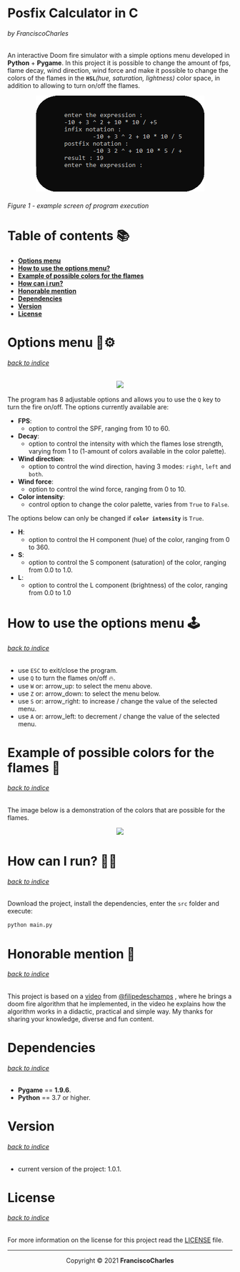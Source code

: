 <p align="center">
  <h1>Posfix Calculator in C</h1>
  <h6>by <i>FranciscoCharles</i></h6>
</p>

An interactive Doom fire simulator with a simple options menu developed in **Python** + **Pygame**. In this project it is possible to change the amount of fps, flame decay, wind direction, wind force and make it possible to change the colors of the flames in the **`HSL`**_(hue, saturation, lightness)_ color space, in addition to allowing to turn on/off the flames.

<p align="center">
    <img src="example.png">
    <br>
</p>
    <h6 aling="center">Figure 1 - example screen of program execution<h6>

# <a name=index>Table of contents 📚</a>

- [**Options menu**](#menu)
- [**How to use the options menu?**](#using_menu)
- [**Example of possible colors for the flames**](#example)
- [**How can i run?**](#run)
- [**Honorable mention**](#honorable_mention)
- [**Dependencies**](#dependencies)
- [**Version**](#version)
- [**License**](#license)

# **<a name=menu>Options menu 🧰⚙️</a>** <h6>[back to indice](#index)</h6>

<p align="center">
  <img src="src/images/opcoes.png">
</p>

The program has 8 adjustable options and allows you to use the `Q` key to turn the fire on/off. The options currently available are:

- **FPS**:
  + option to control the SPF, ranging from 10 to 60.
- **Decay**:
  + option to control the intensity with which the flames lose strength, varying from 1 to (1-amount of colors available in the color palette).
- **Wind direction**:
  + option to control the wind direction, having 3 modes: `right`, `left` and `both`.
- **Wind force**:
  + option to control the wind force, ranging from 0 to 10.
- **Color intensity**:
  + control option to change the color palette, varies from `True` to `False`.

The options below can only be changed if **`color intensity`** is `True`.

- **H**:
  + option to control the H component (hue) of the color, ranging from 0 to 360.
- **S**:
  + option to control the S component (saturation) of the color, ranging from 0.0 to 1.0.
- **L**:
  + option to control the L component (brightness) of the color, ranging from 0.0 to 1.0

# **<a name=using_menu>How to use the options menu 🕹️</a>**  <h6>[back to indice](#index)</h6>

- use `ESC` to exit/close the program.
- use `Q` to turn the flames on/off 🔥.
- use `W` or: arrow_up: to select the menu above.
- use `Z` or: arrow_down: to select the menu below.
- use `S` or: arrow_right: to increase / change the value of the selected menu.
- use `A` or: arrow_left: to decrement / change the value of the selected menu.

# **<a name=example>Example of possible colors for the flames 🎨</a>** <h6>[back to indice](#index)</h6>

The image below is a demonstration of the colors that are possible for the flames.

<p align="center">
  <img src="src/images/firecolor.png" width="600">
</p>

# **<a name=run>How can I run? 🧠💭</a>** <h6>[back to indice](#index)</h6>

Download the project, install the dependencies, enter the `src` folder and execute:
```bash
python main.py
```
# **<a name=honorable_mention>Honorable mention 🥇</a>** <h6>[back to indice](#index)</h6>

This project is based on a <a href="https://youtu.be/fxm8cadCqbs" title="go to the Dechamps video tutorial">video</a> from <a href="https://github.com/filipedeschamps"  title="Dechamps github profile">@filipedeschamps</a> , where he brings a doom fire algorithm that he implemented, in the video he explains how the algorithm works in a didactic, practical and simple way. My thanks for sharing your knowledge, diverse and fun content.

# **<a name=dependencies>Dependencies</a>**  <h6>[back to indice](#index)</h6>
- **Pygame** == **1.9.6**.
- **Python** == 3.7 or higher.

# **<a name=version>Version</a>**  <h6>[back to indice](#index)</h6>
- current version of the project: 1.0.1.

# **<a name=license>License</a>**  <h6>[back to indice](#index)</h6>

For more information on the license for this project read the <a href="https://github.com/FranciscoCharles/doom-fire-simulator/blob/main/LICENSE" title="go to license file">LICENSE</a> file.

---

<p align="center">
    Copyright © 2021 <b>FranciscoCharles</b>
</p>